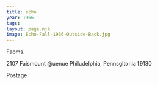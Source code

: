 ```yaml
---
title: echo
year: 1966
tags:
layout: page.njk
image: Echo-Fall-1966-Outside-Back.jpg
---
```

Faoms.

2107 Faismount @uenue
Philudelphia, Pennsgltonia 19130

Postage


